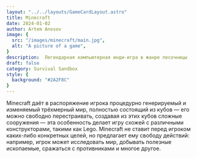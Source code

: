 ```yaml
---
layout: "../../layouts/GameCardLayout.astro"
title: Minecraft
date: 2024-01-02
author: Artem Anosov
image: {
  src: "/images/minecraft/main.jpg",
  alt: "A picture of a game",
}
description:  Легендарная компьютерная инди-игра в жанре песочницы
draft: false
category: Survival Sandbox
style: {
  background: "#2A2F8C"
}
---
```


Minecraft даёт в распоряжение игрока процедурно генерируемый и изменяемый трёхмерный мир, полностью состоящий из кубов — его можно свободно перестраивать, создавая из этих кубов сложные сооружения — эта особенность делает игру схожей с различными конструкторами, такими как Lego. Minecraft не ставит перед игроком каких-либо конкретных целей, но предлагает ему свободу действий: например, игрок может исследовать мир, добывать полезные ископаемые, сражаться с противниками и многое другое.